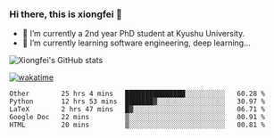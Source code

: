 ### Hi there, this is xiongfei 👋


- 🔭 I’m currently a 2nd year PhD student at Kyushu University.
- 🌱 I’m currently learning software engineering, deep learning...

<!--
**Toma62299781/Toma62299781** is a ✨ _special_ ✨ repository because its `README.md` (this file) appears on your GitHub profile.
Here are some ideas to get you started:
-->

![Xiongfei's GitHub stats](https://github-readme-stats.vercel.app/api?username=Toma62299781)


[![wakatime](https://wakatime.com/badge/user/9e8d5516-d162-43e7-9563-87295d455a71.svg)](https://wakatime.com/@9e8d5516-d162-43e7-9563-87295d455a71)

<!--START_SECTION:waka-->
```text
Other        25 hrs 4 mins   ███████████████░░░░░░░░░░   60.28 % 
Python       12 hrs 53 mins  ███████▓░░░░░░░░░░░░░░░░░   30.97 % 
LaTeX        2 hrs 47 mins   █▓░░░░░░░░░░░░░░░░░░░░░░░   06.71 % 
Google Doc   22 mins         ▒░░░░░░░░░░░░░░░░░░░░░░░░   00.91 % 
HTML         20 mins         ▒░░░░░░░░░░░░░░░░░░░░░░░░   00.81 % 
```
<!--END_SECTION:waka-->

